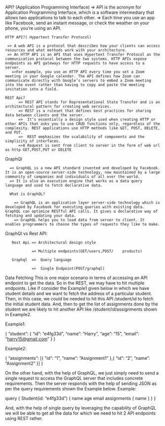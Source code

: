 API? (Application Programming Interface)
     => API is the acronym for Application Programming Interface, which is a software intermediary that allows two applications to talk to each other.
     => Each time you use an app like Facebook, send an instant message, or check the weather on your phone, you’re using an API.
 
    HTTP API?( Hypertext Transfer Protocol)

     => A web API is a protocol that describes how your clients can access resources and what methods work with your architecture.
     => An HTTP API is an API that uses Hypertext Transfer Protocol as the communication protocol between the two systems. HTTP APIs expose endpoints as API gateways for HTTP requests to have access to a server.
       =>For example, you use an HTTP API every time you set a Zoom meeting in your Google calendar. The API defines how Zoom can communicate directly with Google’s servers to embed a Zoom meeting into the event rather than having to copy and paste the meeting invitation into a field.
    
    REST Api?
          => REST API stands for Representational State Transfer and is an architectural pattern for creating web services.
          => REST is a ruleset that defines best practices for sharing data between clients and the server.
          =>  It’s essentially a design style used when creating HTTP or other APIs that asks you to use CRUD functions only, regardless of the complexity. REST applications use HTTP methods like GET, POST, DELETE, and PUT.
          =>  REST emphasizes the scalability of components and the simplicity of interfaces.
          =>A Request is sent from client to server in the form of web url as http GET,POST,PUT or DELETE


GraphQl  

      => GraphQL is a new API standard invented and developed by Facebook. It is an open-source server-side technology, now maintained by a large community of companies and individuals of all over the world.
      => It is also an execution engine that works as a data query language and used to fetch declarative data.
     
      What is GraphQL?
        
        => GraphQL is an application layer server-side technology which is developed by Facebook for executing queries with existing data. GraphQL can optimize RESTful API calls. It gives a declarative way of fetching and updating your data. 
        => GraphQL helps you to load data from server to client. It enables programmers to choose the types of requests they like to make.

   GraphQl vs Rest API:
    
       Rest Api => Architectural design style
       
                => Multiple endpoints(GET/users,POST/    products)
               
       Graphql  =>  Query language
       
                =>  Single Endpoint(POST/graphql)       

Data Fetching
This is one major scenario in terms of accessing an API endpoint to get the data. So in the REST, we may have to hit multiple endpoints. Like if consider the Example1 given below in which we have student details and we want to fetch the address of a particular student. Then, in this case, we could be needed to hit this API /student/id to fetch the initial student data. And, then to get the list of assignments done by the student we are likely to hit another API like /student/id/assignments shown in Example2. 

Example1:

{
“student”: {
“id”: “e4fg33d”,
“name”: “Harry”,
“age”: “15”,
“email”: “harry15@gmail.com”
}
}

Example2:

{
“assignments”: [{
“id”: “1”,
“name”: “Assignment1”
},{
“id”: “2”,
“name”: “Assignment2”
}]
}

On the other hand, with the help of GraphQL, we just simply need to send a single request to access the GraphQL server that includes concrete requirements.  Then the server responds with the help of sending JSON as per the query requirements shown the Example below.
Example:

query {
Student(id: “e4fg33d”) {
name
age
email
assignments {
name
}
}
}

And, with the help of single query by leveraging the capability of GraphQL we will be able to get all the data for which we need to hit 2 API endpoints using REST rather.